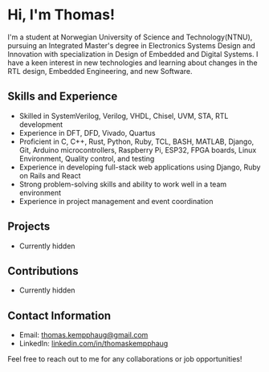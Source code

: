 # Hi, I'm Thomas!
 
I'm a student at Norwegian University of Science and Technology(NTNU), pursuing an Integrated Master's degree in Electronics Systems Design and Innovation with specialization in Design of Embedded and Digital Systems. I have a keen interest in new technologies and learning about changes in the RTL design, Embedded Engineering, and new Software.

## Skills and Experience
- Skilled in SystemVerilog, Verilog, VHDL, Chisel, UVM, STA, RTL development
- Experience in DFT, DFD, Vivado, Quartus
- Proficient in C, C++, Rust, Python, Ruby, TCL, BASH, MATLAB, Django, Git, Arduino microcontrollers, Raspberry Pi, ESP32, FPGA boards, Linux Environment, Quality control, and testing
- Experience in developing full-stack web applications using Django, Ruby on Rails and React
- Strong problem-solving skills and ability to work well in a team environment
- Experience in project management and event coordination

## Projects

- Currently hidden

## Contributions

- Currently hidden

## Contact Information

- Email: thomas.kempphaug@gmail.com
- LinkedIn: [linkedin.com/in/thomaskempphaug](https://www.linkedin.com/in/thomas-haug-11279a23b/)

Feel free to reach out to me for any collaborations or job opportunities!

